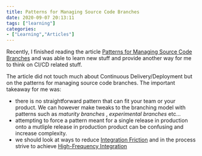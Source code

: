 ```yaml
---
title: Patterns for Managing Source Code Branches
date: 2020-09-07 20:13:11
tags: ["learning"]
categories:
- ["Learning","Articles"]
---
```

Recently, I finished reading the article [Patterns for Managing Source Code Branches](https://martinfowler.com/articles/branching-patterns.html#FinalThoughtsAndRecommendations>) and was able to learn new stuff and provide another way for me to think on CI/CD related stuff.

The article did not touch much about Continuous Delivery/Deployment but on the patterns for managing source code branches.
The important takeaway for me was:

- there is no straightforward pattern that can fit your team or your product. We can however make tweaks to the branching model with patterns such as *maturity branches* , *experimental branches* etc...
- attempting to force a pattern meant for a single release in production onto a mutliple release in production product can be confusing and increase complexity.
- we should look at ways to reduce [Integration Friction](https://martinfowler.com/articles/branching-patterns.html#integration-friction) and in the process strive to achieve [High-Frequency Integration](https://martinfowler.com/articles/branching-patterns.html#High-frequencyIntegration)